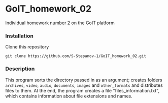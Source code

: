 # GoIT_homework_02
Individual homework number 2 on the GoIT platform

### Installation
Clone this repository
```
git clone https://github.com/S-Stepanov-1/GoIT_homework_02.git
```

### Description
This program sorts the directory passed in as an argument; creates folders `archives`, `video`, `audio`, `documents`, `images` and `other_formats` and distributes files to them.
At the end, the program creates a file "files_information.txt", which contains information about file extensions and names. 
